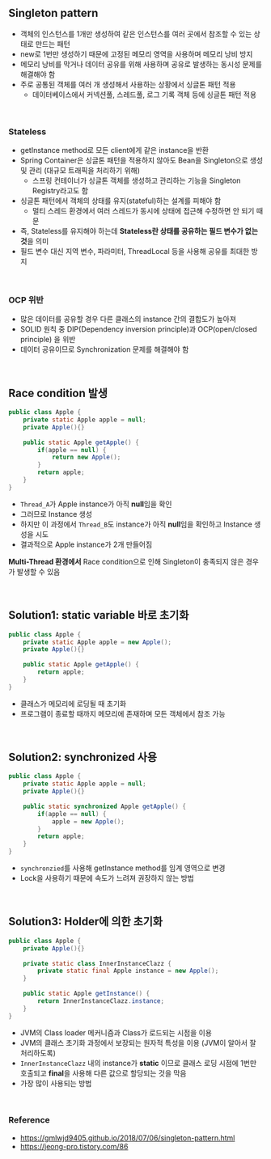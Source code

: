## Singleton pattern

- 객체의 인스턴스를 1개만 생성하여 같은 인스턴스를 여러 곳에서 참조할 수 있는 상태로 만드는 패턴
- new로 1번만 생성하기 때문에 고정된 메모리 영역을 사용하며 메모리 낭비 방지
- 메모리 낭비를 막거나 데이터 공유를 위해 사용하며 공유로 발생하는 동시성 문제를 해결해야 함
- 주로 공통된 객체를 여러 개 생성해서 사용하는 상황에서 싱글톤 패턴 적용
    - 데이터베이스에서 커넥션풀, 스레드풀, 로그 기록 객체 등에 싱글톤 패턴 적용
<br>

### Stateless 

- getInstance method로 모든 client에게 같은 instance을 반환
- Spring Container은 싱글톤 패턴을 적용하지 않아도 Bean을 Singleton으로 생성 및 관리 (대규모 트래픽을 처리하기 위해)
    - 스프링 컨테이너가 싱글톤 객체를 생성하고 관리하는 기능을 Singleton Registry라고도 함
- 싱글톤 패턴에서 객체의 상태를 유지(stateful)하는 설계를 피해야 함
    - 멀티 스레드 환경에서 여러 스레드가 동시에 상태에 접근해 수정하면 안 되기 때문
- 즉, Stateless를 유지해야 하는데 **Stateless란 상태를 공유하는 필드 변수가 없는 것**을 의미
- 필드 변수 대신 지역 변수, 파라미터, ThreadLocal 등을 사용해 공유를 최대한 방지

<br>

### OCP 위반

- 많은 데이터를 공유할 경우 다른 클래스의 instance 간의 결합도가 높아져
- SOLID 원칙 중 DIP(Dependency inversion principle)과 OCP(open/closed principle) 을 위반
- 데이터 공유이므로 Synchronization 문제를 해결해야 함

<br>

## Race condition 발생

```java
public class Apple {
    private static Apple apple = null;
    private Apple(){}
    
    public static Apple getApple() {
        if(apple == null) {
            return new Apple();
        }
        return apple;
    }
}
```
- ```Thread_A```가 Apple instance가 아직 **null**임을 확인
- 그러므로 Instance 생성
- 하지만 이 과정에서 ```Thread_B```도 instance가 아직 **null**임을 확인하고 Instance 생성을 시도
- 결과적으로 Apple instance가 2개 만들어짐

**Multi-Thread 환경에서** Race condition으로 인해 Singleton이 충족되지 않은 경우가 발생할 수 있음

<br>

## Solution1: static variable 바로 초기화

```java
public class Apple {
    private static Apple apple = new Apple();
    private Apple(){}
    
    public static Apple getApple() {
        return apple;
    }
}
```
- 클래스가 메모리에 로딩될 때 초기화
- 프로그램이 종료할 때까지 메모리에 존재하며 모든 객체에서 참조 가능

<br>

## Solution2: synchronized 사용

```java
public class Apple {
    private static Apple apple = null;
    private Apple(){}
    
    public static synchronized Apple getApple() {
        if(apple == null) {
            apple = new Apple();
        }
        return apple;
    }
}
```
- ```synchronzied```를 사용해 getInstance method를 임계 영역으로 변경
- Lock을 사용하기 때문에 속도가 느려져 권장하지 않는 방법

<br>

## Solution3:  Holder에 의한 초기화

```java
public class Apple {
    private Apple(){}
    
    private static class InnerInstanceClazz {
        private static final Apple instance = new Apple();
    }
    
    public static Apple getInstance() {
        return InnerInstanceClazz.instance;
    }
}
```
- JVM의 Class loader 메커니즘과 Class가 로드되는 시점을 이용
- JVM의 클래스 초기화 과정에서 보장되는 원자적 특성을 이용 (JVM이 알아서 잘 처리하도록)
- ```InnerInstanceClazz``` 내의 instance가 **static** 이므로 클래스 로딩 시점에 1번만 호출되고 **final**을 사용해 다른 값으로 할당되는 것을 막음
- 가장 많이 사용되는 방법

<br>

### Reference
 
- https://gmlwjd9405.github.io/2018/07/06/singleton-pattern.html
- https://jeong-pro.tistory.com/86